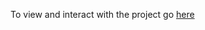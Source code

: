 To view and interact with the project go [here]([https://colab.research.google.com/github/stavis1/GST_colloquium/blob/main/GST_colloquium.ipynb](https://colab.research.google.com/drive/1iOe9Z7hjWw2PWheOkfGdI_I6eit5idGY)https://colab.research.google.com/drive/1iOe9Z7hjWw2PWheOkfGdI_I6eit5idGY)
